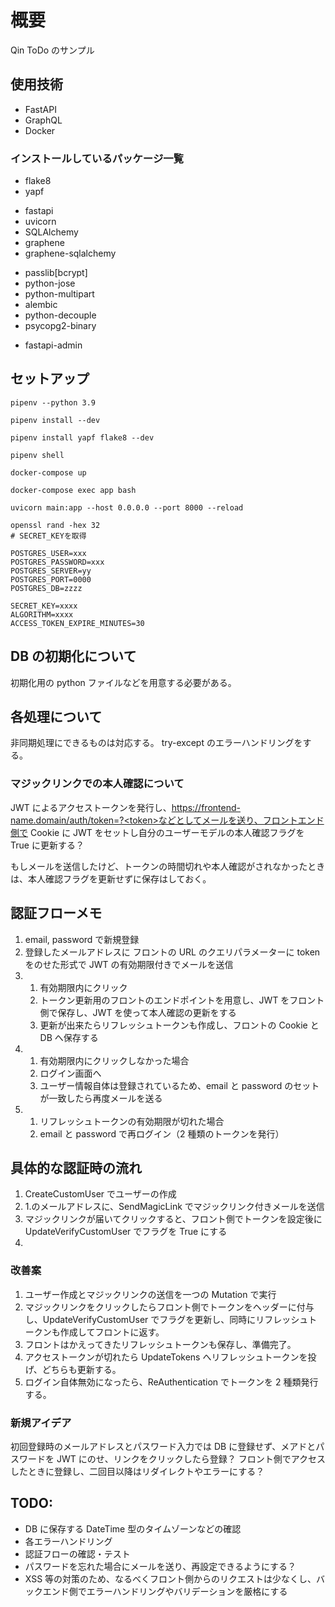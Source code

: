 # 概要

Qin ToDo のサンプル

## 使用技術

- FastAPI
- GraphQL
- Docker

### インストールしているパッケージ一覧

<!-- linter,formatterのインストール -->

- flake8
- yapf

<!-- ライブラリのインストール -->

- fastapi
- uvicorn
- SQLAlchemy
- graphene
- graphene-sqlalchemy

<!-- 周辺ツール -->

- passlib[bcrypt]
- python-jose
- python-multipart
- alembic
- python-decouple
- psycopg2-binary

<!-- ダッシュボードの導入 -->

- fastapi-admin

## セットアップ

```shell
pipenv --python 3.9
```

<!-- Pipfile に書いてあるパッケージをインストールする -->

```shell
pipenv install --dev
```

<!-- Pillow, graphene-file-upload -->

```shell
pipenv install yapf flake8 --dev
```

```shell
pipenv shell
```

```shell
docker-compose up
```

```shell
docker-compose exec app bash
```

```shell
uvicorn main:app --host 0.0.0.0 --port 8000 --reload
```

```shell
openssl rand -hex 32
# SECRET_KEYを取得
```

```/.env
POSTGRES_USER=xxx
POSTGRES_PASSWORD=xxx
POSTGRES_SERVER=yy
POSTGRES_PORT=0000
POSTGRES_DB=zzzz

SECRET_KEY=xxxx
ALGORITHM=xxxx
ACCESS_TOKEN_EXPIRE_MINUTES=30
```

## DB の初期化について

初期化用の python ファイルなどを用意する必要がある。

## 各処理について

非同期処理にできるものは対応する。
try-except のエラーハンドリングをする。

### マジックリンクでの本人確認について

JWT によるアクセストークンを発行し、https://frontend-name.domain/auth/token=?<token>などとしてメールを送り、フロントエンド側で Cookie に JWT をセットし自分のユーザーモデルの本人確認フラグを True に更新する？

もしメールを送信したけど、トークンの時間切れや本人確認がされなかったときは、本人確認フラグを更新せずに保存はしておく。

## 認証フローメモ

1. email, password で新規登録
2. 登録したメールアドレスに フロントの URL のクエリパラメーターに token をのせた形式で JWT の有効期限付きでメールを送信
3. 1. 有効期限内にクリック
   2. トークン更新用のフロントのエンドポイントを用意し、JWT をフロント側で保存し、JWT を使って本人確認の更新をする
   3. 更新が出来たらリフレッシュトークンも作成し、フロントの Cookie と DB へ保存する
4. 1. 有効期限内にクリックしなかった場合
   2. ログイン画面へ
   3. ユーザー情報自体は登録されているため、email と password のセットが一致したら再度メールを送る
5. 1. リフレッシュトークンの有効期限が切れた場合
   2. email と password で再ログイン（2 種類のトークンを発行）

## 具体的な認証時の流れ

<!-- TODO: ↓の流れをまとめたほうが良いかも？ 関数自体はわけても、GraphQLのMutation自体は分ける必要ない。 -->

1. CreateCustomUser でユーザーの作成
2. 1.のメールアドレスに、SendMagicLink でマジックリンク付きメールを送信
3. マジックリンクが届いてクリックすると、フロント側でトークンを設定後に UpdateVerifyCustomUser でフラグを True にする
4.

### 改善案

1. ユーザー作成とマジックリンクの送信を一つの Mutation で実行
2. マジックリンクをクリックしたらフロント側でトークンをヘッダーに付与し、UpdateVerifyCustomUser でフラグを更新し、同時にリフレッシュトークンも作成してフロントに返す。
3. フロントはかえってきたリフレッシュトークンも保存し、準備完了。
4. アクセストークンが切れたら UpdateTokens へリフレッシュトークンを投げ、どちらも更新する。
5. ログイン自体無効になったら、ReAuthentication でトークンを 2 種類発行する。

### 新規アイデア

初回登録時のメールアドレスとパスワード入力では DB に登録せず、メアドとパスワードを JWT にのせ、リンクをクリックしたら登録？
フロント側でアクセスしたときに登録し、二回目以降はリダイレクトやエラーにする？

## TODO:

- DB に保存する DateTime 型のタイムゾーンなどの確認
- 各エラーハンドリング
- 認証フローの確認・テスト
- パスワードを忘れた場合にメールを送り、再設定できるようにする？
- XSS 等の対策のため、なるべくフロント側からのリクエストは少なくし、バックエンド側でエラーハンドリングやバリデーションを厳格にする
